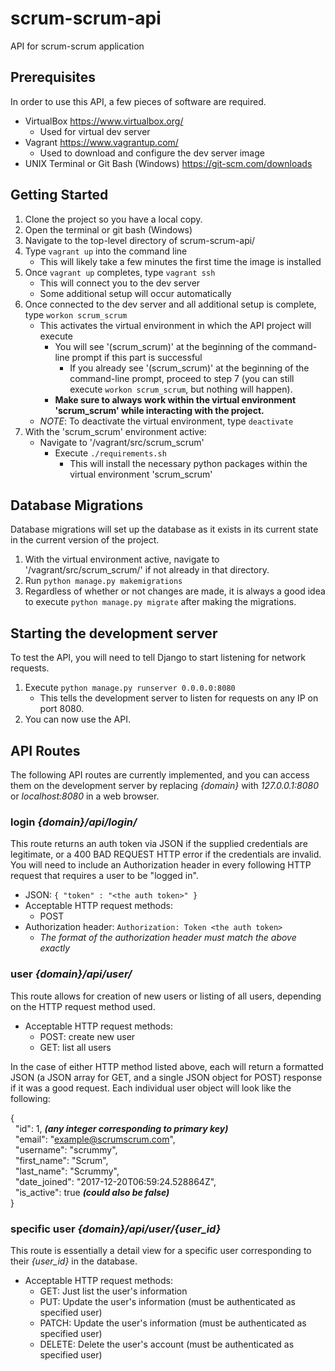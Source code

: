 # scrum-scrum-api
API for scrum-scrum application

## Prerequisites
In order to use this API, a few pieces of software are required.
- VirtualBox https://www.virtualbox.org/
  - Used for virtual dev server
- Vagrant https://www.vagrantup.com/
  - Used to download and configure the dev server image
- UNIX Terminal or Git Bash (Windows) https://git-scm.com/downloads

## Getting Started
1. Clone the project so you have a local copy.
2. Open the terminal or git bash (Windows)
3. Navigate to the top-level directory of scrum-scrum-api/
4. Type `vagrant up` into the command line
   - This will likely take a few minutes the first time the image is installed
5. Once `vagrant up` completes, type `vagrant ssh`
   - This will connect you to the dev server
   - Some additional setup will occur automatically
6. Once connected to the dev server and all additional setup is complete, type `workon scrum_scrum`
   - This activates the virtual environment in which the API project will execute
     - You will see '(scrum_scrum)' at the beginning of the command-line prompt if this part is successful
       - If you already see '(scrum_scrum)' at the beginning of the command-line prompt, proceed to step 7 (you can still execute `workon scrum_scrum`, but nothing will happen).
     - **Make sure to always work within the virtual environment 'scrum_scrum' while interacting with the project.**
   - *NOTE*: To deactivate the virtual environment, type `deactivate`
7. With the 'scrum_scrum' environment active:
   - Navigate to '/vagrant/src/scrum_scrum'
     - Execute `./requirements.sh`
       - This will install the necessary python packages within the virtual environment 'scrum_scrum'

## Database Migrations
Database migrations will set up the database as it exists in its current state in the current version of the project.
1. With the virtual environment active, navigate to '/vagrant/src/scrum_scrum/' if not already in that directory.
2. Run `python manage.py makemigrations`
3. Regardless of whether or not changes are made, it is always a good idea to execute `python manage.py migrate` after making the migrations.

## Starting the development server
To test the API, you will need to tell Django to start listening for network requests.
1. Execute `python manage.py runserver 0.0.0.0:8080`
   - This tells the development server to listen for requests on any IP on port 8080.
2. You can now use the API.

## API Routes
The following API routes are currently implemented, and you can access them on the development server by replacing *{domain}* with *127.0.0.1:8080* or *localhost:8080* in a web browser.
### login *{domain}/api/login/*
This route returns an auth token via JSON if the supplied credentials are legitimate, or a 400 BAD REQUEST HTTP error if the credentials are invalid. You will need to include an Authorization header in every following HTTP request that requires a user to be "logged in".
- JSON: `{ "token" : "<the auth token>" }`
- Acceptable HTTP request methods:
  - POST
- Authorization header: `Authorization: Token <the auth token>`
  - *The format of the authorization header must match the above exactly*
### user *{domain}/api/user/*
This route allows for creation of new users or listing of all users, depending on the HTTP request method used.
- Acceptable HTTP request methods:
  - POST: create new user
  - GET: list all users

In the case of either HTTP method listed above, each will return a formatted JSON (a JSON array for GET, and a single JSON object for POST) response if it was a good request. Each individual user object will look like the following:

  {  
  &nbsp;&nbsp;"id": 1, **_(any integer corresponding to primary key)_**  
  &nbsp;&nbsp;"email": "example@scrumscrum.com",  
  &nbsp;&nbsp;"username": "scrummy",  
  &nbsp;&nbsp;"first_name": "Scrum",  
  &nbsp;&nbsp;"last_name": "Scrummy",  
  &nbsp;&nbsp;"date_joined": "2017-12-20T06:59:24.528864Z",  
  &nbsp;&nbsp;"is_active": true **_(could also be false)_**  
  }  

### specific user *{domain}/api/user/{user_id}*
This route is essentially a detail view for a specific user corresponding to their *{user_id}* in the database.
- Acceptable HTTP request methods:
  - GET: Just list the user's information
  - PUT: Update the user's information (must be authenticated as specified user)
  - PATCH: Update the user's information (must be authenticated as specified user)
  - DELETE: Delete the user's account (must be authenticated as specified user)
